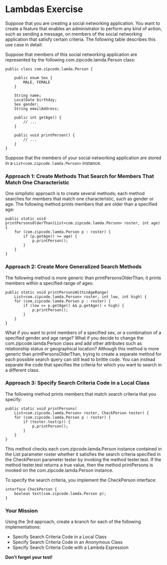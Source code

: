 # Lambdas Exercise
Suppose that you are creating a social networking application. You want to create a feature that enables an administrator to perform any kind of action, such as sending a message, on members of the social networking application that satisfy certain criteria. The following table describes this use case in detail:

Suppose that members of this social networking application are represented by the following com.zipcode.lamda.Person class:

```
public class com.zipcode.lamda.Person {

    public enum Sex {
        MALE, FEMALE
    }

    String name;
    LocalDate birthday;
    Sex gender;
    String emailAddress;

    public int getAge() {
        // ...
    }

    public void printPerson() {
        // ...
    }
}
```

Suppose that the members of your social networking application are stored in a `List<com.zipcode.lamda.Person>` instance.

### Approach 1: Create Methods That Search for Members That Match One Characteristic
One simplistic approach is to create several methods; each method searches for members that match one characteristic, such as gender or age. The following method prints members that are older than a specified age:

```
public static void printPersonsOlderThan(List<com.zipcode.lamda.Person> roster, int age) {
    for (com.zipcode.lamda.Person p : roster) {
        if (p.getAge() >= age) {
            p.printPerson();
        }
    }
}
```
### Approach 2: Create More Generalized Search Methods
The following method is more generic than printPersonsOlderThan; it prints members within a specified range of ages:

```
public static void printPersonsWithinAgeRange(
    List<com.zipcode.lamda.Person> roster, int low, int high) {
    for (com.zipcode.lamda.Person p : roster) {
        if (low <= p.getAge() && p.getAge() < high) {
            p.printPerson();
        }
    }
}
```
What if you want to print members of a specified sex, or a combination of a specified gender and age range? What if you decide to change the com.zipcode.lamda.Person class and add other attributes such as relationship status or geographical location? Although this method is more generic than printPersonsOlderThan, trying to create a separate method for each possible search query can still lead to brittle code. You can instead separate the code that specifies the criteria for which you want to search in a different class.

### Approach 3: Specify Search Criteria Code in a Local Class

The following method prints members that match search criteria that you specify:

```
public static void printPersons(
    List<com.zipcode.lamda.Person> roster, CheckPerson tester) {
    for (com.zipcode.lamda.Person p : roster) {
        if (tester.test(p)) {
            p.printPerson();
        }
    }
}
```

This method checks each com.zipcode.lamda.Person instance contained in the List parameter roster whether it satisfies the search criteria specified in the CheckPerson parameter tester by invoking the method tester.test. If the method tester.test returns a true value, then the method printPersons is invoked on the com.zipcode.lamda.Person instance.

To specify the search criteria, you implement the CheckPerson interface:

```
interface CheckPerson {
    boolean test(com.zipcode.lamda.Person p);
}
```

### Your Mission
Using the 3rd approach, create a branch for each of the following implementations:

* Specify Search Criteria Code in a Local Class
* Specify Search Criteria Code in an Anonymous Class
* Specify Search Criteria Code with a Lambda Expression

**Don't forget your test!**